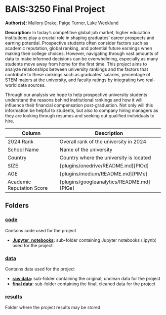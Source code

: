 # BAIS:3250 Final Project
**Author(s):** Mallory Drake, Paige Turner, Luke Weeklund
 
**Description:**
In today’s competitive global job market, higher education institutions play a crucial role in shaping graduates’ career prospects and earning potential. Prospective students often consider factors such as academic reputation, global ranking, and potential future earnings when making their college choices. However, navigating through vast amounts of data to make informed decisions can be overwhelming, especially as many students move away from home for the first time. This project aims to analyze relationships between university rankings and the factors that contribute to these rankings such as graduates’ salaries, percentage of STEM majors at the university, and faculty ratings by integrating two real-world data sources.  

Through our analysis we hope to help prospective university students understand the reasons behind institutional rankings and how it will influence their financial compensation post-graduation. Not only will this information be helpful to students, but also to company hiring managers as they are looking through resumes and seeking out qualified individuals to hire. 

| Column  | Description |
| ------ | ------ |
| 2024 Rank | Overall rank of the university in 2024 |
| School Name | Name of the university |
| Country | Country where the university is located  |
| SIZE | [plugins/onedrive/README.md][PlOd] |
| AGE | [plugins/medium/README.md][PlMe] |
| Academic Reputation Score | [plugins/googleanalytics/README.md][PlGa] |
 
## Folders
 
### [code](code)
Contains code used for the project
* **[Jupyter_notebooks](code/Jupyter_notebooks):** sub-folder containing Jupyter notebooks (.ipynb) used for the project
 
### [data](data)
Contains data used for the project
* **[raw data](data/raw_data):** sub-folder containing the original, unclean data for the project
* **[final data](data/final_data):** sub-folder containing the final, cleaned data for the project
 
### [results](results)
Folder where the project results may be stored

